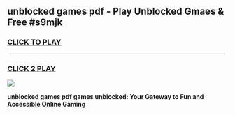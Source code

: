 
## unblocked games pdf - Play Unblocked Gmaes & Free #s9mjk
<h3>
<a href="https://news.freeplayer.one?title=unblocked_games_pdf&ref=26F">CLICK TO PLAY</a></h3>
<hr>

<h3>
<a href="https://news.freeplayer.one?title=unblocked_games_pdf&ref=26F">CLICK 2 PLAY</a>
  
</h3>

<a href="https://news.freeplayer.one?title=unblocked_games_pdf&ref=26F/"><img src="https://clearcache.store/games.png"></a>


**unblocked games pdf games unblocked: Your Gateway to Fun and Accessible Online Gaming**
